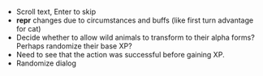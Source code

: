 - Scroll text, Enter to skip
- __repr__ changes due to circumstances and buffs (like first turn advantage for cat)
- Decide whether to allow wild animals to transform to their alpha forms?  Perhaps randomize their base XP?
- Need to see that the action was successful before gaining XP.
- Randomize dialog
